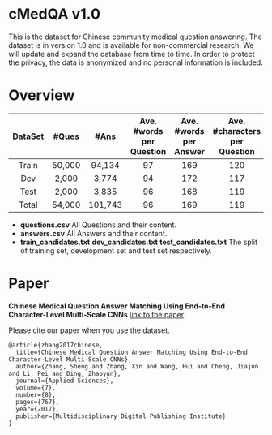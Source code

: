 # cMedQA v1.0
This is the dataset for Chinese community medical question answering. The dataset is in version 1.0 and is available for non-commercial research. We will update and expand the database from time to time. In order to protect the privacy, the data is anonymized and no personal information is included.


# Overview

| DataSet | #Ques | #Ans | Ave. #words per Question |  Ave. #words per Answer| Ave. #characters per Question | Ave. #characters per Answer |
| :-: | :-: | :-: | :-: | :-: | :-: | :-: |
|Train|50,000|94,134|97|169|120|212|
|Dev|2,000|3,774|94|172|117|216|
|Test|2,000|3,835|96|168|119|211|
|Total|54,000|101,743|96|169|119|212|

* **questions.csv**  All Questions and their content.
* **answers.csv**  All Answers and their content.
* **train_candidates.txt** **dev_candidates.txt** **test_candidates.txt** The split of training set, development set and test set respectively.

# Paper
**Chinese Medical Question Answer Matching Using End-to-End Character-Level Multi-Scale CNNs** [link to the paper](http://www.mdpi.com/2076-3417/7/8/767)

Please cite our paper when you use the dataset.
```
@article{zhang2017chinese,
  title={Chinese Medical Question Answer Matching Using End-to-End Character-Level Multi-Scale CNNs},
  author={Zhang, Sheng and Zhang, Xin and Wang, Hui and Cheng, Jiajun and Li, Pei and Ding, Zhaoyun},
  journal={Applied Sciences},
  volume={7},
  number={8},
  pages={767},
  year={2017},
  publisher={Multidisciplinary Digital Publishing Institute}
}
```
